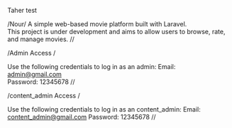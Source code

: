 

Taher test

/Nour/
A simple web-based movie platform built with Laravel.  
This project is under development and aims to allow users to browse, rate, and manage movies.
//


/Admin Access /

Use the following credentials to log in as an admin:
Email: admin@gmail.com  
Password: 12345678
//

/content_admin Access /

Use the following credentials to log in as an content_admin:
Email: content_admin@gmail.com
Password: 12345678
//
